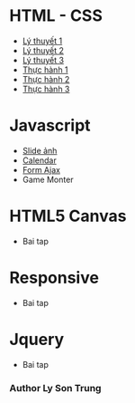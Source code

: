 # HTML - CSS
* [Lý thuyết 1](https://lysontrung.github.io/HTML_CSS/LyThuyet1/)
* [Lý thuyết 2](https://lysontrung.github.io/HTML_CSS/LyThuyet2/)
* [Lý thuyết 3](https://lysontrung.github.io/HTML_CSS/LyThuyet3/)
* [Thực hành 1](https://lysontrung.github.io/HTML_CSS/ThucHanh1/)
* [Thực hành 2](https://lysontrung.github.io/HTML_CSS/ThucHanh2/)
* [Thực hành 3](https://lysontrung.github.io/HTML_CSS/ThucHanh3/)

# Javascript
* [Slide ảnh](https://lysontrung.github.io/JavaScript/SlideImage/)
* [Calendar](https://lysontrung.github.io/JavaScript/Calendar/)
* [Form Ajax](https://lysontrung.github.io/JavaScript/AjaxForm/)
* Game Monter

# HTML5 Canvas
* Bai tap 

# Responsive
* Bai tap 

# Jquery
* Bai tap

### Author Ly Son Trung


